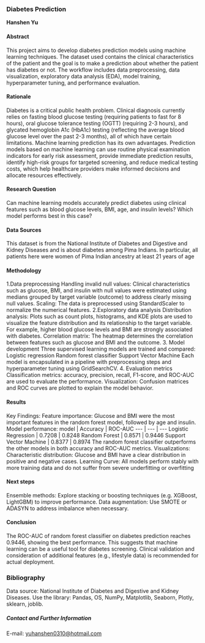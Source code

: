 ### Diabetes Prediction

**Hanshen Yu**

#### Abstract
This project aims to develop diabetes prediction models using machine learning techniques. The dataset used contains the clinical characteristics of the patient and the goal is to make a prediction about whether the patient has diabetes or not. The workflow includes data preprocessing, data visualization, exploratory data analysis (EDA), model training, hyperparameter tuning, and performance evaluation.

#### Rationale
Diabetes is a critical public health problem. Clinical diagnosis currently relies on fasting blood glucose testing (requiring patients to fast for 8 hours), oral glucose tolerance testing (OGTT) (requiring 2-3 hours), and glycated hemoglobin A1c (HbA1c) testing (reflecting the average blood glucose level over the past 2-3 months), all of which have certain limitations. Machine learning prediction has its own advantages. Prediction models based on machine learning can use routine physical examination indicators for early risk assessment, provide immediate prediction results, identify high-risk groups for targeted screening, and reduce medical testing costs, which help healthcare providers make informed decisions and allocate resources effectively.

#### Research Question
Can machine learning models accurately predict diabetes using clinical features such as blood glucose levels, BMI, age, and insulin levels? Which model performs best in this case?

#### Data Sources
This dataset is from the National Institute of Diabetes and Digestive and Kidney Diseases and is about diabetes among Pima Indians. In particular, all patients here were women of Pima Indian ancestry at least 21 years of age

#### Methodology
1.Data preprocessing
Handling invalid null values: Clinical characteristics such as glucose, BMI, and insulin with null values were estimated using medians grouped by target variable (outcome) to address clearly missing null values.
Scaling: The data is preprocessed using StandardScaler to normalize the numerical features.
2.Exploratory data analysis
Distribution analysis: Plots such as count plots, histograms, and KDE plots are used to visualize the feature distribution and its relationship to the target variable. For example, higher blood glucose levels and BMI are strongly associated with diabetes.
Correlation matrix: The heatmap determines the correlation between features such as glucose and BMI and the outcome.
3. Model development
Three supervised learning models are trained and compared:
Logistic regression
Random forest classifier
Support Vector Machine
Each model is encapsulated in a pipeline with preprocessing steps and hyperparameter tuning using GridSearchCV.
4. Evaluation metrics
Classification metrics: accuracy, precision, recall, F1-score, and ROC-AUC are used to evaluate the performance.
Visualization: Confusion matrices and ROC curves are plotted to explain the model behavior.

#### Results
Key Findings:
Feature importance: Glucose and BMI were the most important features in the random forest model, followed by age and insulin.
Model performance:
model | Accuracy | ROC-AUC
--- | --- | ---
Logistic Regression | 0.7208 | 0.8248
Random Forest | 0.8571 | 0.9446
Support Vector Machine | 0.8377 | 0.8974
The random forest classifier outperforms the other models in both accuracy and ROC-AUC metrics.
Visualizations:
Characteristic distribution: Glucose and BMI have a clear distribution in positive and negative cases.
Learning Curve: All models perform stably with more training data and do not suffer from severe underfitting or overfitting

#### Next steps
Ensemble methods: Explore stacking or boosting techniques (e.g. XGBoost, LightGBM) to improve performance.
Data augmentation: Use SMOTE or ADASYN to address imbalance when necessary.

#### Conclusion
The ROC-AUC of random forest classifier on diabetes prediction reaches 0.9446, showing the best performance. This suggests that machine learning can be a useful tool for diabetes screening.
Clinical validation and consideration of additional features (e.g., lifestyle data) is recommended for actual deployment.

### Bibliography 
Data source: National Institute of Diabetes and Digestive and Kidney Diseases.
Use the library: Pandas, OS, NumPy, Matplotlib, Seaborn, Plotly, sklearn, joblib.

##### Contact and Further Information
E-mail: yuhanshen0310@hotmail.com
